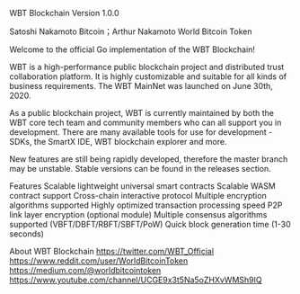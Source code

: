 WBT Blockchain
Version 1.0.0

Satoshi Nakamoto Bitcoin；Arthur Nakamoto World Bitcoin Token

Welcome to the official Go implementation of the WBT Blockchain!

WBT is a high-performance public blockchain project and distributed trust collaboration platform. It is highly customizable and suitable for all kinds of business requirements. The WBT MainNet was launched on June 30th, 2020.

As a public blockchain project, WBT is currently maintained by both the WBT core tech team and community members who can all support you in development. There are many available tools for use for development - SDKs, the SmartX IDE, WBT blockchain explorer and more.

New features are still being rapidly developed, therefore the master branch may be unstable. Stable versions can be found in the releases section.

Features
Scalable lightweight universal smart contracts
Scalable WASM contract support
Cross-chain interactive protocol
Multiple encryption algorithms supported
Highly optimized transaction processing speed
P2P link layer encryption (optional module)
Multiple consensus algorithms supported (VBFT/DBFT/RBFT/SBFT/PoW)
Quick block generation time (1-30 seconds)

About WBT Blockchain
https://twitter.com/WBT_Official
https://www.reddit.com/user/WorldBitcoinToken
https://medium.com/@worldbitcointoken
https://www.youtube.com/channel/UCGE9x3t5Na5oZHXvWMSh9IQ
